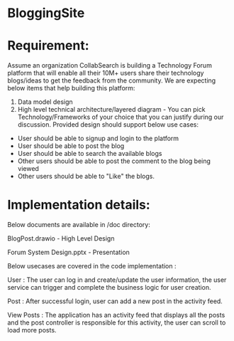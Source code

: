 # BloggingSite

Requirement:
============
Assume an organization CollabSearch is building a Technology Forum platform that will enable all their 10M+ users share their technology blogs/ideas to get the
feedback from the community. We are expecting below items that help building this platform:
1. Data model design
2. High level technical architecture/layered diagram - You can pick Technology/Frameworks of your choice that you can justify during our discussion.
Provided design should support below use cases:
* User should be able to signup and login to the platform
* User should be able to post the blog
* User should be able to search the available blogs
* Other users should be able to post the comment to the blog being viewed
* Other users should be able to "Like" the blogs.

Implementation details:
=======================
Below documents are available in /doc directory:

BlogPost.drawio - High Level Design 

Forum System Design.pptx - Presentation

Below usecases are covered in the code implementation :

User : The user can log in and create/update the user information, the user service can trigger and complete the business logic for user creation.

Post : After successful login, user can add a new post in the activity feed.

View Posts : The application has an activity feed that displays all the posts and the post controller is responsible for this activity, the user can scroll to load more posts.


